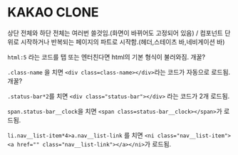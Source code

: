 # KAKAO CLONE

상단 전체와 하단 전체는 여러번 쓸것임.(화면이 바뀌어도 고정되어 있음)
/ 컴포넌트 단위로 시작하거나 반복되는 페이지의 파트로 시작함.(헤더,스테이츠 바,네비게이션 바)

`html:5` 라는 코드를 탭 또는 엔터친다면 html의 기본 형식이 불러와짐. 개꿀?

`.class-name` 을 치면 `<div class=class-name></div>`라는 코드가 자동으로 로드됨. 개꿀?

`.status-bar*2`를 치면 `<div class="status-bar"></div>` 라는 코드가 2개 로드됨.

`span.status-bar__clock`을 치면 `<span class=status-bar__clock></span>`가 로드됨.

`li.nav__list-item*4>a.nav__list-link` 를 치면 `<ni class="nav__list-item"><a href="" class="nav__list-link"></a></ni>`가 로드됨.